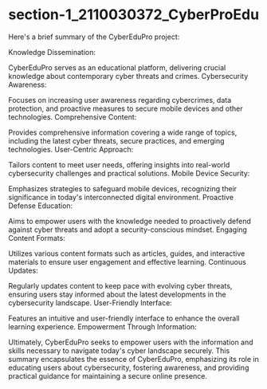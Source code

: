 # section-1_2110030372_CyberProEdu


Here's a brief summary of the CyberEduPro project:

Knowledge Dissemination:

CyberEduPro serves as an educational platform, delivering crucial knowledge about contemporary cyber threats and crimes.
Cybersecurity Awareness:

Focuses on increasing user awareness regarding cybercrimes, data protection, and proactive measures to secure mobile devices and other technologies.
Comprehensive Content:

Provides comprehensive information covering a wide range of topics, including the latest cyber threats, secure practices, and emerging technologies.
User-Centric Approach:

Tailors content to meet user needs, offering insights into real-world cybersecurity challenges and practical solutions.
Mobile Device Security:

Emphasizes strategies to safeguard mobile devices, recognizing their significance in today's interconnected digital environment.
Proactive Defense Education:

Aims to empower users with the knowledge needed to proactively defend against cyber threats and adopt a security-conscious mindset.
Engaging Content Formats:

Utilizes various content formats such as articles, guides, and interactive materials to ensure user engagement and effective learning.
Continuous Updates:

Regularly updates content to keep pace with evolving cyber threats, ensuring users stay informed about the latest developments in the cybersecurity landscape.
User-Friendly Interface:

Features an intuitive and user-friendly interface to enhance the overall learning experience.
Empowerment Through Information:

Ultimately, CyberEduPro seeks to empower users with the information and skills necessary to navigate today's cyber landscape securely.
This summary encapsulates the essence of CyberEduPro, emphasizing its role in educating users about cybersecurity, fostering awareness, and providing practical guidance for maintaining a secure online presence.

